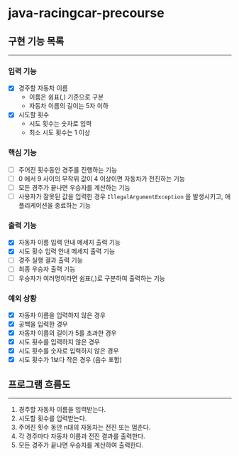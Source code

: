 # java-racingcar-precourse

## 구현 기능 목록

---

### 입력 기능

- [x] 경주할 자동차 이름
    - 이름은 쉼표(,) 기준으로 구분
    - 자동차 이름의 길이는 5자 이하
- [x] 시도할 횟수
    - 시도 횟수는 숫자로 입력
    - 최소 시도 횟수는 1 이상

### 핵심 기능

- [ ] 주어진 횟수동안 경주를 진행하는 기능
- [ ] 0 에서 9 사이의 무작위 값이 4 이상이면 자동차가 전진하는 기능
- [ ] 모든 경주가 끝나면 우승자를 계산하는 기능
- [ ] 사용자가 잘못된 값을 입력한 경우 `IllegalArgumentException` 을 발생시키고, 애플리케이션을 종료하는 기능

### 출력 기능

- [x] 자동차 이름 입력 안내 메세지 출력 기능
- [x] 시도 횟수 입력 안내 메세지 출력 기능
- [ ] 경주 실행 결과 출력 기능
- [ ] 최종 우승자 출력 기능
- [ ] 우승자가 여러명이라면 쉼표(,)로 구분하여 출력하는 기능

### 예외 상황

- [x] 자동차 이름을 입력하지 않은 경우
- [x] 공백을 입력한 경우
- [x] 자동차 이름의 길이가 5를 초과한 경우
- [x] 시도 횟수를 입력하지 않은 경우
- [x] 시도 횟수를 숫자로 입력하지 않은 경우
- [x] 시도 횟수가 1보다 작은 경우 (음수 포함)

## 프로그램 흐름도

---

1. 경주할 자동차 이름을 입력받는다.
2. 시도할 횟수를 입력받는다.
3. 주어진 횟수 동안 n대의 자동차는 전진 또는 멈춘다.
4. 각 경주마다 자동차 이름과 전진 결과를 출력한다.
5. 모든 경주가 끝나면 우승자를 계산하여 출력한다.
